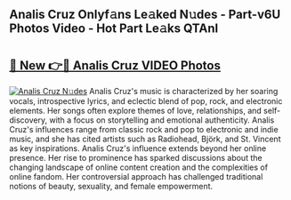 ## Analis Cruz Onlyf𝚊ns Le𝚊ked N𝚞des - Part-v6U Photos Video - Hot Part Le𝚊ks QTAnI

# <h2><a href="http://ab67335.deff.icu/?id=Analis+Cruz">🔗 New 👉🔴 Analis Cruz VIDEO Photos</a></h2>

[![Analis Cruz N𝚞des](https://i.imgur.com/rIISA9y.gif)](http://ab67335.deff.icu/?id=Analis+Cruz)
Analis Cruz's music is characterized by her soaring vocals, introspective lyrics, and eclectic blend of pop, rock, and electronic elements. Her songs often explore themes of love, relationships, and self-discovery, with a focus on storytelling and emotional authenticity. Analis Cruz's influences range from classic rock and pop to electronic and indie music, and she has cited artists such as Radiohead, Björk, and St. Vincent as key inspirations. Analis Cruz's influence extends beyond her online presence. Her rise to prominence has sparked discussions about the changing landscape of online content creation and the complexities of online fandom. Her controversial approach has challenged traditional notions of beauty, sexuality, and female empowerment.
